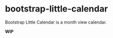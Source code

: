 bootstrap-little-calendar
=========================

Bootstrap Little Calendar is a month view calendar.

__WIP__
